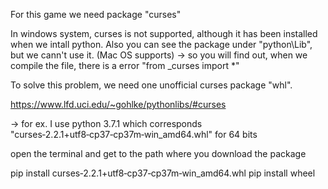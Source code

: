 For this game we need package "curses"

In windows system, curses is not supported, although it has been installed when we intall python. 
Also you can see the package under "python\Lib", but we cann't use it.
(Mac OS supports)
-> so you will find out, when we compile the file, there is a error "from _curses import *"

To solve this problem, we need one unofficial curses package "whl".

https://www.lfd.uci.edu/~gohlke/pythonlibs/#curses

-> for ex. I use python 3.7.1
which corresponds "curses‑2.2.1+utf8‑cp37‑cp37m‑win_amd64.whl" for 64 bits

open the terminal and get to the path where you download the package

pip install curses‑2.2.1+utf8‑cp37‑cp37m‑win_amd64.whl
pip install wheel

